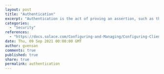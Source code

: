 ```yaml
---
layout: post
title: "Authentication"
excerpt: "Authentication is the act of proving an assertion, such as the identity of a computer system user. In contrast with identification, the act of indicating a person or thing's identity, authentication is the process of verifying that identity. <br/><br/>Solace offers variety of authentication types to choose from:<br/>- Basic Authentication<br/>- Client Certificate Authentication<br/>- Kerberos Authentication and<br/>- OAuth Authentication"
categories:
  - "Security"
references:
  - "https://docs.solace.com/Configuring-and-Managing/Configuring-Client-Authentication.htm?Highlight=Authentication"
date: Thu, 09 Sep 2021 00:00:00 GMT
author: gvensan
comments: true
published: true
share: true
permalink: authentication
---
```

